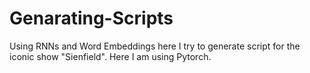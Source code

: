# Genarating-Scripts
Using RNNs and Word Embeddings here I try to generate script for the iconic show "Sienfield".
Here I am using Pytorch.
